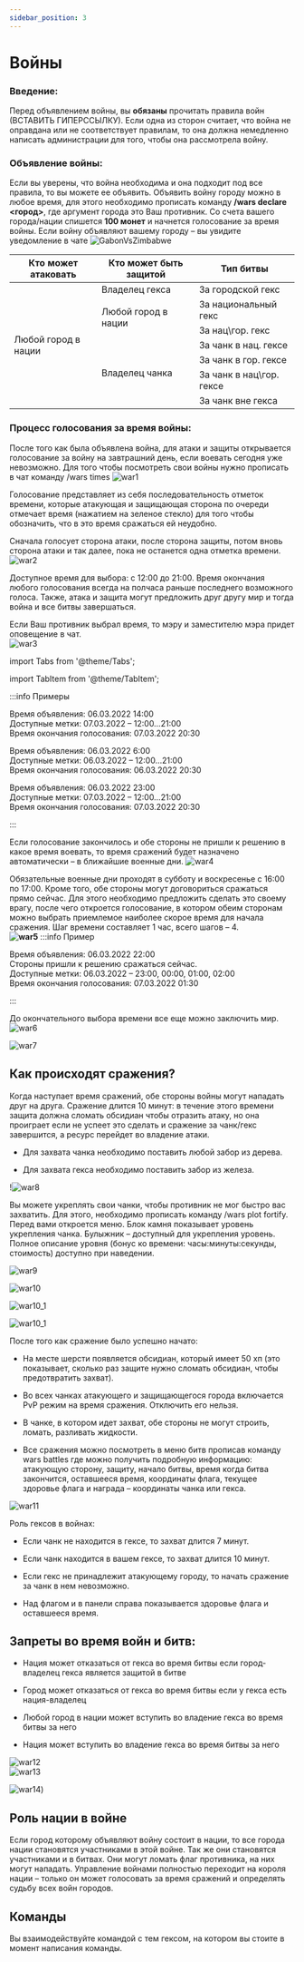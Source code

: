 ```yaml
---
sidebar_position: 3
---
```


# Войны

### **Введение:**

Перед объявлением войны, вы **обязаны** прочитать правила войн (ВСТАВИТЬ ГИПЕРССЫЛКУ). Если одна из сторон считает, что война не оправдана или не соответствует правилам, то она должна немедленно написать администрации для того, чтобы она рассмотрела войну.

### **Объявление войны:**

Если вы уверены, что война необходима и она подходит под все правила, то вы можете ее объявить. Объявить войну городу можно в любое время, для этого необходимо прописать команду **/wars declare <город>**, где аргумент города это Ваш противник. Со счета вашего города/нации спишется **100 монет** и начнется голосование за время войны. Если войну объявляют вашему городу – вы увидите уведомление в чате
![GabonVsZimbabwe](/GabonVsZimbabwe.png)

<table>
<thead>
  <tr>
    <th>Кто может атаковать</th>
    <th>Кто может быть защитой</th>
    <th>Тип битвы</th>
  </tr>
</thead>
<tbody>
  <tr>
    <td rowspan="7">Любой город в нации</td>
    <td>Владелец гекса</td>
    <td>За городской гекс</td>
  </tr>
  <tr>
    <td rowspan="2">Любой город в нации</td>
    <td>За национальный гекс</td>
  </tr>
  <tr>
    <td>За нац\гор. гекс</td>
  </tr>
  <tr>
    <td rowspan="4">Владелец чанка</td>
    <td>За чанк в нац. гексе</td>
  </tr>
  <tr>
    <td>За чанк в гор. гексе</td>
  </tr>
  <tr>
    <td>За чанк в нац\гор. гексе</td>
  </tr>
  <tr>
    <td>За чанк вне гекса</td>
  </tr>
</tbody>
</table>

###  Процесс голосования за время войны:

После того как была объявлена война, для атаки и защиты открывается голосование за войну на завтрашний день, если воевать сегодня уже невозможно. Для того чтобы посмотреть свои войны нужно прописать в чат команду /wars times
![war1](/war1.png)

Голосование представляет из себя последовательность отметок времени, которые атакующая и защищающая сторона по очереди отмечает время (нажатием на зеленое стекло) для того чтобы обозначить, что в это время сражаться ей неудобно. 

Сначала голосует сторона атаки, после сторона защиты, потом вновь сторона атаки и так далее, пока не останется одна отметка времени.<br /> ![war2](/war2.png)

Доступное время для выбора: с 12:00 до 21:00. Время окончания любого голосования всегда на полчаса раньше последнего возможного голоса. Также, атака и защита могут предложить друг другу мир и тогда война и все битвы завершаться.

Если Ваш противник выбрал время, то мэру и заместителю мэра придет оповещение в чат.  
![war3](/war3.png)



import Tabs from '@theme/Tabs';

  

import TabItem from '@theme/TabItem';

  

:::info Примеры

<Tabs>

<TabItem  value="Пример 1"  label="Пример 1">Время объявления: 06.03.2022 14:00 <br  />Доступные метки: 07.03.2022 – 12:00…21:00 <br  /> Время окончания голосования: 07.03.2022 20:30

</TabItem>

<TabItem  value="Пример 2"  label="Пример 2">Время объявления: 06.03.2022 6:00 <br /> Доступные метки: 06.03.2022 – 12:00…21:00 <br /> Время окончания голосования: 06.03.2022 20:30

</TabItem>

<TabItem  value="Пример 3"  label="Пример 3">Время объявления: 06.03.2022 23:00 <br />Доступные метки: 07.03.2022 – 12:00…21:00 <br /> Время окончания голосования: 07.03.2022 20:30 
</TabItem>
</Tabs>

:::



Если голосование закончилось и обе стороны не пришли к решению в какое время воевать, то время сражений будет назначено автоматически – в ближайшие военные дни. 
![war4](/war4.png)

Обязательные военные дни проходят в субботу и воскресенье с 16:00 по 17:00. Кроме того, обе стороны могут договориться сражаться прямо сейчас. Для этого необходимо предложить сделать это своему врагу, после чего откроется голосование, в котором обеим сторонам можно выбрать приемлемое наиболее скорое время для начала сражения. Шаг времени составляет 1 час, всего шагов – 4. <br /> **![war5](/war5.png)**
:::info Пример

Время объявления: 06.03.2022 22:00 <br /> Стороны пришли к решению сражаться сейчас. <br /> Доступные метки: 06.03.2022 – 23:00, 00:00, 01:00, 02:00 <br /> Время окончания голосования: 07.03.2022 01:30

:::

До окончательного выбора времени все еще можно заключить мир.![war6](/war6.png)

![war7](/war7.png)


## Как происходят сражения?

Когда наступает время сражений, обе стороны войны могут нападать друг на друга. Сражение длится 10 минут: в течение этого времени защита должна сломать обсидиан чтобы отразить атаку, но она проиграет если не успеет это сделать и сражение за чанк/гекс завершится, а ресурс перейдет во владение атаки.

-   Для захвата чанка необходимо поставить любой забор из дерева.
    
-   Для захвата гекса необходимо поставить забор из железа.
    

!![war8](/war8.png)

Вы можете укреплять свои чанки, чтобы противник не мог быстро вас захватить. Для этого, необходимо прописать команду /wars plot fortify. Перед вами откроется меню. Блок камня показывает уровень укрепления чанка. Булыжник – доступный для укрепления уровень. Полное описание уровня (бонус ко времени: часы:минуты:секунды, стоимость) доступно при наведении.

![war9](/war9.png)

![war10](/war10.png)

![war10_1](/war10_1.png)

![war10_1](/war10_2.png)

После того как сражение было успешно начато:

-   На месте шерсти появляется обсидиан, который имеет 50 хп (это показывает, сколько раз защите нужно сломать обсидиан, чтобы предотвратить захват).
    
-   Во всех чанках атакующего и защищающегося города включается PvP режим на время сражения. Отключить его нельзя.
    
-   В чанке, в котором идет захват, обе стороны не могут строить, ломать, разливать жидкости.
    
-   Все сражения можно посмотреть в меню битв прописав команду wars battles где можно получить подробную информацию: атакующую сторону, защиту, начало битвы, время когда битва закончится, оставшееся время, координаты флага, текущее здоровье флага и награда – координаты чанка или гекса.
    

![war11](/war11.png)

Роль гексов в войнах:

-   Если чанк не находится в гексе, то захват длится 7 минут.
    
-   Если чанк находится в вашем гексе, то захват длится 10 минут.
    
-   Если гекс не принадлежит атакующему городу, то начать сражение за чанк в нем невозможно.
    
-   Над флагом и в панели справа показывается здоровье флага и оставшееся время.


## Запреты во время войн и битв:

-  Нация может отказаться от гекса во время битвы если город-владелец гекса является защитой в битве

-  Город может отказаться от гекса во время битвы если у гекса есть нация-владелец

-  Любой город в нации может вступить во владение гекса во время битвы за него

-  Нация может вступить во владение гекса во время битвы за него

  

![war12](/war12.png) <br /> ![war13](/war13.png)

![war14](/war14.png))  

## Роль нации в войне

Если город которому объявляют войну состоит в нации, то все города нации становятся участниками в этой войне. Так же они становятся участниками и в битвах. Они могут ломать флаг противника, на них могут нападать. Управление войнами полностью переходит на короля нации – только он может голосовать за время сражений и определять судьбу всех войн городов.

  
  
  
  

## Команды

Вы взаимодействуйте командой с тем гексом, на котором вы стоите в момент написания команды.